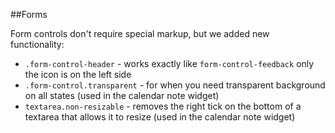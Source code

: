 ##Forms

Form controls don't require special markup, but we added new functionality:

* `.form-control-header` - works exactly like `form-control-feedback` only the icon is on the left side
* `.form-control.transparent` - for when you need transparent background on all states (used in the calendar note widget)
* `textarea.non-resizable` - removes the right tick on the bottom of a textarea that allows it to resize (used in the calendar note widget)
